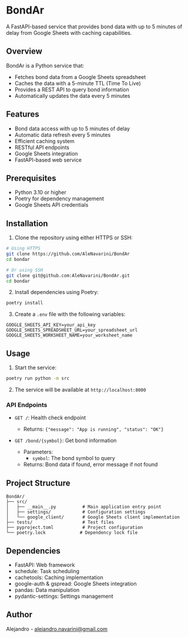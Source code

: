 # BondAr

A FastAPI-based service that provides bond data with up to 5 minutes of delay from Google Sheets with caching capabilities.

## Overview

BondAr is a Python service that:
- Fetches bond data from a Google Sheets spreadsheet
- Caches the data with a 5-minute TTL (Time To Live)
- Provides a REST API to query bond information
- Automatically updates the data every 5 minutes

## Features

- Bond data access with up to 5 minutes of delay
- Automatic data refresh every 5 minutes
- Efficient caching system
- RESTful API endpoints
- Google Sheets integration
- FastAPI-based web service

## Prerequisites

- Python 3.10 or higher
- Poetry for dependency management
- Google Sheets API credentials

## Installation

1. Clone the repository using either HTTPS or SSH:

```bash
# Using HTTPS
git clone https://github.com/AleNavarini/BondAr
cd bondar

# Or using SSH
git clone git@github.com:AleNavarini/BondAr.git
cd bondar
```

2. Install dependencies using Poetry:
```bash
poetry install
```

3. Create a `.env` file with the following variables:
```
GOOGLE_SHEETS_API_KEY=your_api_key
GOOGLE_SHEETS_SPREADSHEET_URL=your_spreadsheet_url
GOOGLE_SHEETS_WORKSHEET_NAME=your_worksheet_name
```

## Usage

1. Start the service:
```bash
poetry run python -m src
```

2. The service will be available at `http://localhost:8000`

### API Endpoints

- `GET /`: Health check endpoint
  - Returns: `{"message": "App is running", "status": "OK"}`

- `GET /bond/{symbol}`: Get bond information
  - Parameters:
    - `symbol`: The bond symbol to query
  - Returns: Bond data if found, error message if not found

## Project Structure

```
BondAr/
├── src/
│   ├── __main__.py          # Main application entry point
│   ├── settings/            # Configuration settings
│   └── google_client/       # Google Sheets client implementation
├── tests/                   # Test files
├── pyproject.toml           # Project configuration
└── poetry.lock             # Dependency lock file
```

## Dependencies

- FastAPI: Web framework
- schedule: Task scheduling
- cachetools: Caching implementation
- google-auth & gspread: Google Sheets integration
- pandas: Data manipulation
- pydantic-settings: Settings management


## Author

Alejandro - alejandro.navarini@gmail.com